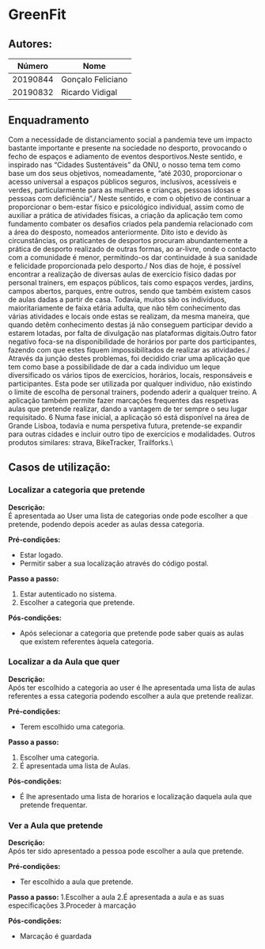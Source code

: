 # GreenFit



## Autores:

| Número        |     Nome         |
|---------------|------------------|
|  20190844     | Gonçalo Feliciano|
|  20190832     | Ricardo Vidigal  | 

## Enquadramento
Com a necessidade de distanciamento social a pandemia teve um impacto bastante importante e presente na sociedade no desporto, provocando o fecho de espaços e adiamento de eventos desportivos.Neste sentido, e inspirado nas “Cidades Sustentáveis” da ONU, o nosso tema tem como base um dos seus objetivos, nomeadamente, “até 2030, proporcionar o acesso universal a espaços públicos seguros, inclusivos, acessíveis e verdes, particularmente para as mulheres e crianças, pessoas idosas e pessoas com deficiência”./
Neste sentido, e com o objetivo de continuar a proporcionar o bem-estar físico e psicológico individual, assim como de auxiliar a prática de atividades físicas, a criação da aplicação tem como fundamento combater os desafios criados pela pandemia relacionado com a área do desposto, nomeados anteriormente. Dito isto e devido às circunstâncias, os praticantes de desportos procuram abundantemente a prática de desporto realizado de outras formas, ao ar-livre, onde o contacto com a comunidade é menor, permitindo-os dar continuidade à sua sanidade e felicidade proporcionada pelo desporto./
Nos dias de hoje, é possível encontrar a realização de diversas aulas de exercício físico dadas por personal trainers, em espaços públicos, tais como espaços verdes, jardins, campos abertos, parques, entre outros, sendo que também existem casos de aulas dadas a partir de casa. Todavia, muitos são os indivíduos, maioritariamente de faixa etária adulta, que não têm conhecimento das várias atividades e locais onde estas se realizam, da mesma maneira, que quando detêm conhecimento destas já não conseguem participar devido a estarem lotadas, por falta de divulgação nas plataformas digitais.Outro fator negativo foca-se na disponibilidade de horários por parte dos participantes, fazendo com que estes fiquem impossibilitados de realizar as atividades./
Através da junção destes problemas, foi decidido criar uma aplicação que tem como base a possibilidade de dar a cada individuo um leque diversificado os vários tipos de exercícios, horários, locais, responsáveis e participantes. Esta pode ser utilizada por qualquer individuo, não existindo o limite de escolha de personal trainers, podendo aderir a qualquer treino. A aplicação também permite fazer marcações frequentes das respetivas aulas que pretende realizar, dando a vantagem de ter sempre o seu lugar requisitado.
6
Numa fase inicial, a aplicação só está disponível na área de Grande Lisboa, todavia e numa perspetiva futura, pretende-se expandir para outras cidades e incluir outro tipo de exercícios e modalidades.
Outros produtos similares: strava, BikeTracker, Trailforks.\
## Casos de utilização:

### Localizar a categoria que pretende
**Descrição:** \
É apresentada ao User uma lista de categorias onde pode escolher a que pretende, podendo depois aceder as aulas dessa categoria.

**Pré-condições:**
- Estar logado.
- Permitir saber a sua localização através do código postal.

**Passo a passo:**
1. Estar autenticado no sistema.
2. Escolher a categoria que pretende.

**Pós-condições:**
- Após selecionar a categoria que pretende pode saber quais as aulas que existem referentes àquela categoria.

### Localizar a da Aula que quer
**Descrição:** \
Após ter escolhido a categoria ao user é lhe apresentada uma lista de aulas referentes a essa categoria podendo escolher a aula que pretende realizar.

**Pré-condições:**
- Terem escolhido uma categoria.

**Passo a passo:**
1. Escolher uma categoria.
2. É apresentada uma lista de Aulas.

**Pós-condições:**
- É lhe apresentado uma lista de horarios e localização daquela aula que pretende frequentar.

### Ver a Aula que pretende
**Descrição:** \
Após ter sido apresentado a pessoa pode escolher a aula que pretende.

**Pré-condições:**
- Ter escolhido a aula que pretende.

**Passo a passo:**
1.Escolher a aula 
2.É apresentada a aula e as suas especificações
3.Proceder à marcação

**Pós-condições:**
- Marcação é guardada





